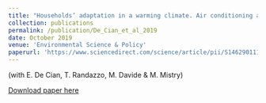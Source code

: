 ```yaml
---
title: "Households’ adaptation in a warming climate. Air conditioning and thermal insulation choices"
collection: publications
permalink: /publication/De_Cian_et_al_2019
date: October 2019
venue: 'Environmental Science & Policy'
paperurl: 'https://www.sciencedirect.com/science/article/pii/S1462901119304216'
---
```


(with E. De Cian, T. Randazzo, M. Davide & M. Mistry)

[Download paper here](https://github.com/FPavanello/FPavanello.github.io/files/De_Cian_et_al_2019.pdf)